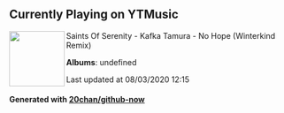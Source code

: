 ## Currently Playing on YTMusic

[<img align="left" width="100" src="https://i.ytimg.com/vi/-XeugGNlntk/sddefault.jpg?sqp=-oaymwEWCJADEOEBIAQqCghqEJQEGHgg6AJIWg&rs">](https://music.youtube.com/channel/UCXJ1ipfHW3b5sAoZtwUuTGw)

Saints Of Serenity - Kafka Tamura - No Hope (Winterkind Remix)

**Albums**: undefined

Last updated at 08/03/2020 12:15

#### Generated with [20chan/github-now](https://github.com/20chan/github-now)


<!--
**20chan/20chan** is a ✨ _special_ ✨ repository because its `README.md` (this file) appears on your GitHub profile.

Here are some ideas to get you started:

- 🔭 I’m currently working on ...
- 🌱 I’m currently learning ...
- 👯 I’m looking to collaborate on ...
- 🤔 I’m looking for help with ...
- 💬 Ask me about ...
- 📫 How to reach me: ...
- 😄 Pronouns: ...
- ⚡ Fun fact: ...
-->
